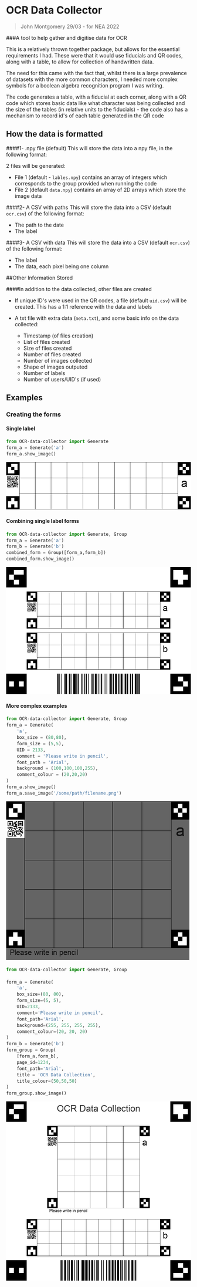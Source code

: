 # OCR Data Collector

> John Montgomery 29/03 - for NEA 2022

###A tool to help gather and digitise data for OCR

This is a relatively thrown together package, but allows for the essential requirements I had. These were that it would
use fiducials and QR codes, along with a table, to allow for collection of handwritten data.

The need for this came with the fact that, whilst there is a large prevalence of datasets with the more common
characters, I needed more complex symbols for a boolean algebra recognition program I was writing. 

The code generates a table, with a fiducial at each corner, along with a QR code which stores basic data like what 
character was being collected and the size of the tables (in relative units to the fiducials) - the code also has a
mechanism to record id's of each table generated in the QR code

## How the data is formatted

####1- .npy file (default)
This will store the data into a npy file, in the following format:

2 files will be generated:

- File 1 (default - `lables.npy`) contains an array of integers which corresponds to the group provided when running the code
- File 2 (default `data.npy`) contains an array of 2D arrays which store the image data

####2- A CSV with paths
This will store the data into a CSV (default `ocr.csv`) of the following format:
- The path to the date
- The label

####3- A CSV with data
This will store the data into a CSV (default `ocr.csv`) of the following format:
- The label
- The data, each pixel being one column

##Other Information Stored

####In addition to the data collected, other files are created
- If unique ID's were used in the QR codes, a file (default `uid.csv`) will be created. This has a 1:1 reference with the
data and labels
  
- A txt file with extra data (`meta.txt`), and some basic info on the data collected:
    - Timestamp (of files creation)
    - List of files created  
    - Size of files created
    - Number of files created
    - Number of images collected
    - Shape of images outputed
    - Number of labels
    - Number of users/UID's (if used)
  
## Examples
### Creating the forms
#### Single label
```python
from OCR-data-collector import Generate
form_a = Generate('a')
form_a.show_image()
```
![Imagew showing form generated](examples/1.PNG)

#### Combining single label forms
```python
from OCR-data-collector import Generate, Group
form_a = Generate('a')
form_b = Generate('b')
combined_form = Group([form_a,form_b])
combined_form.show_image()
```
![Imagew showing form generated](examples/2.PNG)

#### More complex examples
```python
from OCR-data-collector import Generate, Group
form_a = Generate(
    'a',
    box_size = (80,80),
    form_size = (5,5),
    UID = 2133,
    comment = 'Please write in pencil',
    font_path = 'Arial',
    background = (100,100,100,255),
    comment_colour = (20,20,20)
)
form_a.show_image()
form_a.save_image('/some/path/filename.png')
```
![Imagew showing form generated](examples/3.PNG)
```python
from OCR-data-collector import Generate, Group

form_a = Generate(
    'a',
    box_size=(80, 80),
    form_size=(5, 5),
    UID=2133,
    comment='Please write in pencil',
    font_path='Arial',
    background=(255, 255, 255, 255),
    comment_colour=(20, 20, 20)
)
form_b = Generate('b')
form_group = Group(
    [form_a,form_b],
    page_id=1234,
    font_path='Arial',
    title = 'OCR Data Collection',
    title_colour=(50,50,50)
)
form_group.show_image()
```
![Imagew showing form generated](examples/4.PNG)
